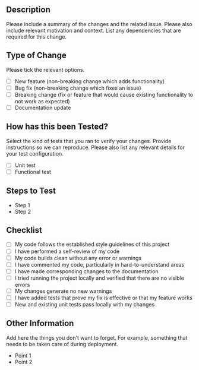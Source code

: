 ## Description

Please include a summary of the changes and the related issue. Please also include relevant motivation and context. List any dependencies that are required for this change.

## Type of Change

Please tick the relevant options.

- [ ] New feature (non-breaking change which adds functionality)
- [ ] Bug fix (non-breaking change which fixes an issue)
- [ ] Breaking change (fix or feature that would cause existing functionality to not work as expected)
- [ ] Documentation update

## How has this been Tested?

Select the kind of tests that you ran to verify your changes. Provide instructions so we can reproduce. Please also list any relevant details for your test configuration.

- [ ] Unit test
- [ ] Functional test

## Steps to Test

- Step 1
- Step 2

## Checklist

- [ ] My code follows the established style guidelines of this project
- [ ] I have performed a self-review of my code
- [ ] My code builds clean without any error or warnings
- [ ] I have commented my code, particularly in hard-to-understand areas
- [ ] I have made corresponding changes to the documentation
- [ ] I tried running the project locally and verified that there are no visible errors
- [ ] My changes generate no new warnings
- [ ] I have added tests that prove my fix is effective or that my feature works
- [ ] New and existing unit tests pass locally with my changes

## Other Information

Add here the things you don't want to forget. For example, something that needs to be taken care of during deployment.

- Point 1
- Point 2
